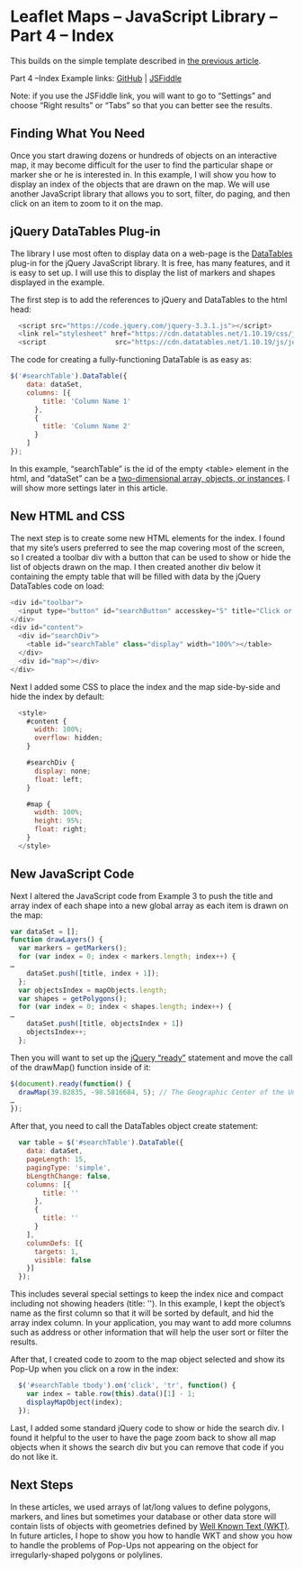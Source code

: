 # Leaflet Maps – JavaScript Library – Part 4 – Index
This builds on the simple template described in [the previous article](https://github.com/MattGingery/LeafletExamples/blob/master/Article_Part3.md).

Part 4 –Index Example links:  [GitHub](https://github.com/MattGingery/LeafletExamples/blob/master/Leaflet_part4_index.htm) | [JSFiddle](https://jsfiddle.net/mgingery/689pyjLm/)

Note: if you use the JSFiddle link, you will want to go to “Settings” and choose “Right results” or “Tabs” so that you can better see the results.
## Finding What You Need
Once you start drawing dozens or hundreds of objects on an interactive map, it may become difficult for the user to find the particular shape or marker she or he is interested in.  In this example, I will show you how to display an index of the objects that are drawn on the map.  We will use another JavaScript library that allows you to sort, filter, do paging, and then click on an item to zoom to it on the map.

## jQuery DataTables Plug-in

The library I use most often to display data on a web-page is the [DataTables]( https://datatables.net/) plug-in for the jQuery JavaScript library.  It is free, has many features, and it is easy to set up.  I will use this to display the list of markers and shapes displayed in the example.

The first step is to add the references to jQuery and DataTables to the html head:

```javascript
  <script src="https://code.jquery.com/jquery-3.3.1.js"></script>
  <link rel="stylesheet" href="https://cdn.datatables.net/1.10.19/css/jquery.dataTables.min.css"/>
  <script                 src="https://cdn.datatables.net/1.10.19/js/jquery.dataTables.min.js"></script>
```
The code for creating a fully-functioning DataTable is as easy as:
```javascript
$('#searchTable').DataTable({
    data: dataSet,
	columns: [{
        title: 'Column Name 1'
      },
      {
        title: 'Column Name 2'
      }
    ]
});
```
In this example, “searchTable” is the id of the empty \<table\> element in the html, and “dataSet” can be a [two-dimensional array, objects, or instances](https://datatables.net/manual/data#Data-source-types).  I will show more settings later in this article.
## New HTML and CSS
The next step is to create some new HTML elements for the index.  I found that my site’s users preferred to see the map covering most of the screen, so I created a toolbar div with a button that can be used to show or hide the list of objects drawn on the map.  I then created another div below it containing the empty table that will be filled with data by the jQuery DataTables code on load:
```javascript
<div id="toolbar">
  <input type="button" id="searchButton" accesskey="S" title="Click or use Alt-S to hide/show the search page" value="Show Search" />
</div>
<div id="content">
  <div id="searchDiv">
    <table id="searchTable" class="display" width="100%"></table>
  </div>
  <div id="map"></div>
</div>
```
Next I added some CSS to place the index and the map side-by-side and hide the index by default: 
```javascript
  <style>
	#content {
	  width: 100%;
	  overflow: hidden;
	}

	#searchDiv {
	  display: none;
	  float: left;
	}

	#map {
	  width: 100%;
	  height: 95%;
	  float: right;
	}
  </style>  
```
## New JavaScript Code
Next I altered the JavaScript code from Example 3 to push the title and array index of each shape into a new global array as each item is drawn on the map:
```javascript
var dataSet = [];
function drawLayers() {
  var markers = getMarkers();
  for (var index = 0; index < markers.length; index++) {
…
    dataSet.push([title, index + 1]);
  };
  var objectsIndex = mapObjects.length;
  var shapes = getPolygons();
  for (var index = 0; index < shapes.length; index++) {
…
    dataSet.push([title, objectsIndex + 1])
    objectsIndex++;
  };
```
Then you will want to set up the [jQuery “ready”](https://learn.jquery.com/using-jquery-core/document-ready/) statement and move the call of the drawMap() function inside of it:
```javascript
$(document).ready(function() {
  drawMap(39.82835, -98.5816684, 5); // The Geographic Center of the United States
…
});
```
After that, you need to call the DataTables object create statement:
```javascript
  var table = $('#searchTable').DataTable({
    data: dataSet,
    pageLength: 15,
    pagingType: 'simple',
    bLengthChange: false,
    columns: [{
        title: ''
      },
      {
        title: ''
      }
    ],
    columnDefs: [{
      targets: 1,
      visible: false
    }]
  });
```
This includes several special settings to keep the index nice and compact including not showing headers (title: '').  In this example, I kept the object’s name as the first column so that it will be sorted by default, and hid the array index column.  In your application, you may want to add more columns such as address or other information that will help the user sort or filter the results.

After that, I created code to zoom to the map object selected and show its Pop-Up when you click on a row in the index:
```javascript
  $('#searchTable tbody').on('click', 'tr', function() {
    var index = table.row(this).data()[1] - 1;
    displayMapObject(index);
  });
```
Last, I added some standard jQuery code to show or hide the search div.  I found it helpful to the user to have the page zoom back to show all map objects when it shows the search div but you can remove that code if you do not like it.

## Next Steps
In these articles, we used arrays of lat/long values to define polygons, markers, and lines but sometimes your database or other data store will contain lists of objects with geometries defined by [Well Known Text (WKT)](https://en.wikipedia.org/wiki/Well-known_text#Geometric_objects). 
In future articles, I hope to show you how to handle WKT and show you how to handle the problems of Pop-Ups not appearing on the object for irregularly-shaped polygons or polylines.
